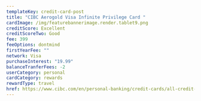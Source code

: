 ```yaml
---
templateKey: credit-card-post
title: "CIBC Aerogold Visa Infinite Privilege Card "
cardImage: /img/featurebannerimage.render.tablet9.png
creditScore: Excellent
creditScoreTwo: Good
fee: 399
feeOptions: dontmind
firstYearFee: ""
network: Visa
purchaseInterest: "19.99"
balanceTranferFees: -2
userCategory: personal
cardCategory: rewards
rewardType: travel
href: https://www.cibc.com/en/personal-banking/credit-cards/all-credit-cards/aeroplan-visa-infinite-privilege-card.html#
---
```

